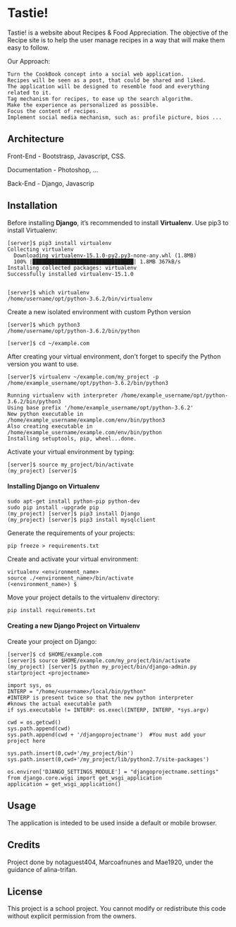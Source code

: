 # Tastie!

Tastie! is a website about Recipes &amp; Food Appreciation. The objective of the Recipe site is to help the user manage recipes in a way that will make them easy to follow.

Our Approach:

    Turn the CookBook concept into a social web application.
    Recipes will be seen as a post, that could be shared and liked.
    The application will be designed to resemble food and everything related to it.
    Tag mechanism for recipes, to ease up the search algorithm.
    Make the experience as personalized as possible.
    Focus the content of recipes.
    Implement social media mechanism, such as: profile picture, bios ...


## Architecture
Front-End - Bootstrasp, Javascript, CSS.

Documentation - Photoshop, ...

Back-End - Django, Javascrip

## Installation
Before installing **Django**, it’s recommended to install **Virtualenv**.
Use pip3 to install Virtualenv:

    [server]$ pip3 install virtualenv
    Collecting virtualenv
      Downloading virtualenv-15.1.0-py2.py3-none-any.whl (1.8MB)
      100% |████████████████████████████████| 1.8MB 367kB/s
    Installing collected packages: virtualenv
    Successfully installed virtualenv-15.1.0


    [server]$ which virtualenv
    /home/username/opt/python-3.6.2/bin/virtualenv


Create a new isolated environment with custom Python version

    [server]$ which python3
    /home/username/opt/python-3.6.2/bin/python

    [server]$ cd ~/example.com

After creating your virtual environment, don’t forget to specify the Python version you want to use.

    [server]$ virtualenv ~/example.com/my_project -p /home/example_username/opt/python-3.6.2/bin/python3

    Running virtualenv with interpreter /home/example_username/opt/python-3.6.2/bin/python3
    Using base prefix '/home/example_username/opt/python-3.6.2'
    New python executable in /home/example_username/example.com/env/bin/python3
    Also creating executable in /home/example_username/example.com/env/bin/python
    Installing setuptools, pip, wheel...done.
    
Activate your virtual environment by typing:

    [server]$ source my_project/bin/activate
    (my_project) [server]$
 
#### Installing Django on Virtualenv

    sudo apt-get install python-pip python-dev
    sudo pip install -upgrade pip
    (my_project) [server]$ pip3 install Django
    (my_project) [server]$ pip3 install mysqlclient

Generate the requirements of your projects:

    pip freeze > requirements.txt
    
Create and activate your virtual environment:

    virtualenv <environment_name>
    source ./<environment_name>/bin/activate
    (<environment_name>) $
    
Move your project details to the virtualenv directory:

    pip install requirements.txt
    
#### Creating a new Django Project on Virtualenv

Create your project on Django:

    [server]$ cd $HOME/example.com
    [server]$ source $HOME/example.com/my_project/bin/activate
    (my_project) [server]$ python my_project/bin/django-admin.py startproject <projectname>
    
    import sys, os
    INTERP = "/home/<username>/local/bin/python"
    #INTERP is present twice so that the new python interpreter
    #knows the actual executable path
    if sys.executable != INTERP: os.execl(INTERP, INTERP, *sys.argv)

    cwd = os.getcwd()
    sys.path.append(cwd)
    sys.path.append(cwd + '/djangoprojectname')  #You must add your project here

    sys.path.insert(0,cwd+'/my_project/bin')
    sys.path.insert(0,cwd+'/my_project/lib/python2.7/site-packages')

    os.environ['DJANGO_SETTINGS_MODULE'] = "djangoprojectname.settings"
    from django.core.wsgi import get_wsgi_application
    application = get_wsgi_application()

## Usage
The application is inteded to be used inside a default or mobile browser.

## Credits
Project done by notaguest404, Marcoafnunes and Mae1920, under the guidance of alina-trifan.

## License 
This project is a school project. You cannot modify or redistribute this code without explicit permission from the owners.
